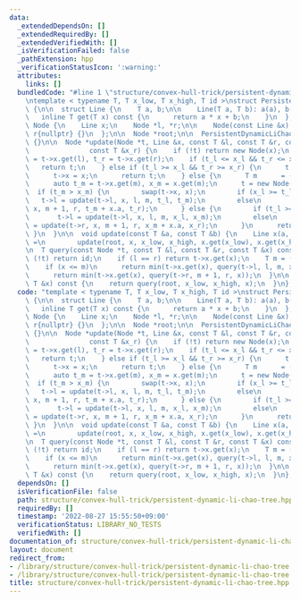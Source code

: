 ```yaml
---
data:
  _extendedDependsOn: []
  _extendedRequiredBy: []
  _extendedVerifiedWith: []
  _isVerificationFailed: false
  _pathExtension: hpp
  _verificationStatusIcon: ':warning:'
  attributes:
    links: []
  bundledCode: "#line 1 \"structure/convex-hull-trick/persistent-dynamic-li-chao-tree.hpp\"\
    \ntemplate < typename T, T x_low, T x_high, T id >\nstruct PersistentDynamicLiChaoTree\
    \ {\n\n  struct Line {\n    T a, b;\n\n    Line(T a, T b): a(a), b(b) {}\n\n \
    \   inline T get(T x) const {\n      return a * x + b;\n    }\n  };\n\n  struct\
    \ Node {\n    Line x;\n    Node *l, *r;\n\n    Node(const Line &x): x{x}, l{nullptr},\
    \ r{nullptr} {}\n  };\n\n  Node *root;\n\n  PersistentDynamicLiChaoTree(): root{nullptr}\
    \ {}\n\n  Node *update(Node *t, Line &x, const T &l, const T &r, const T &x_l,\n\
    \               const T &x_r) {\n    if (!t) return new Node(x);\n    auto t_l\
    \ = t->x.get(l), t_r = t->x.get(r);\n    if (t_l <= x_l && t_r <= x_r) {\n   \
    \   return t;\n    } else if (t_l >= x_l && t_r >= x_r) {\n      t    = new Node(*t);\n\
    \      t->x = x;\n      return t;\n    } else {\n      T m      = (l + r) / 2;\n\
    \      auto t_m = t->x.get(m), x_m = x.get(m);\n      t = new Node(*t);\n    \
    \  if (t_m > x_m) {\n        swap(t->x, x);\n        if (x_l >= t_l)\n       \
    \   t->l = update(t->l, x, l, m, t_l, t_m);\n        else\n          t->r = update(t->r,\
    \ x, m + 1, r, t_m + x.a, t_r);\n      } else {\n        if (t_l >= x_l)\n   \
    \       t->l = update(t->l, x, l, m, x_l, x_m);\n        else\n          t->r\
    \ = update(t->r, x, m + 1, r, x_m + x.a, x_r);\n      }\n      return t;\n   \
    \ }\n  }\n\n  void update(const T &a, const T &b) {\n    Line x(a, b);\n    root\
    \ =\n        update(root, x, x_low, x_high, x.get(x_low), x.get(x_high));\n  }\n\
    \n  T query(const Node *t, const T &l, const T &r, const T &x) const {\n    if\
    \ (!t) return id;\n    if (l == r) return t->x.get(x);\n    T m = (l + r) / 2;\n\
    \    if (x <= m)\n      return min(t->x.get(x), query(t->l, l, m, x));\n    else\n\
    \      return min(t->x.get(x), query(t->r, m + 1, r, x));\n  }\n\n  T query(const\
    \ T &x) const {\n    return query(root, x_low, x_high, x);\n  }\n};\n"
  code: "template < typename T, T x_low, T x_high, T id >\nstruct PersistentDynamicLiChaoTree\
    \ {\n\n  struct Line {\n    T a, b;\n\n    Line(T a, T b): a(a), b(b) {}\n\n \
    \   inline T get(T x) const {\n      return a * x + b;\n    }\n  };\n\n  struct\
    \ Node {\n    Line x;\n    Node *l, *r;\n\n    Node(const Line &x): x{x}, l{nullptr},\
    \ r{nullptr} {}\n  };\n\n  Node *root;\n\n  PersistentDynamicLiChaoTree(): root{nullptr}\
    \ {}\n\n  Node *update(Node *t, Line &x, const T &l, const T &r, const T &x_l,\n\
    \               const T &x_r) {\n    if (!t) return new Node(x);\n    auto t_l\
    \ = t->x.get(l), t_r = t->x.get(r);\n    if (t_l <= x_l && t_r <= x_r) {\n   \
    \   return t;\n    } else if (t_l >= x_l && t_r >= x_r) {\n      t    = new Node(*t);\n\
    \      t->x = x;\n      return t;\n    } else {\n      T m      = (l + r) / 2;\n\
    \      auto t_m = t->x.get(m), x_m = x.get(m);\n      t = new Node(*t);\n    \
    \  if (t_m > x_m) {\n        swap(t->x, x);\n        if (x_l >= t_l)\n       \
    \   t->l = update(t->l, x, l, m, t_l, t_m);\n        else\n          t->r = update(t->r,\
    \ x, m + 1, r, t_m + x.a, t_r);\n      } else {\n        if (t_l >= x_l)\n   \
    \       t->l = update(t->l, x, l, m, x_l, x_m);\n        else\n          t->r\
    \ = update(t->r, x, m + 1, r, x_m + x.a, x_r);\n      }\n      return t;\n   \
    \ }\n  }\n\n  void update(const T &a, const T &b) {\n    Line x(a, b);\n    root\
    \ =\n        update(root, x, x_low, x_high, x.get(x_low), x.get(x_high));\n  }\n\
    \n  T query(const Node *t, const T &l, const T &r, const T &x) const {\n    if\
    \ (!t) return id;\n    if (l == r) return t->x.get(x);\n    T m = (l + r) / 2;\n\
    \    if (x <= m)\n      return min(t->x.get(x), query(t->l, l, m, x));\n    else\n\
    \      return min(t->x.get(x), query(t->r, m + 1, r, x));\n  }\n\n  T query(const\
    \ T &x) const {\n    return query(root, x_low, x_high, x);\n  }\n};\n"
  dependsOn: []
  isVerificationFile: false
  path: structure/convex-hull-trick/persistent-dynamic-li-chao-tree.hpp
  requiredBy: []
  timestamp: '2022-08-27 15:55:50+09:00'
  verificationStatus: LIBRARY_NO_TESTS
  verifiedWith: []
documentation_of: structure/convex-hull-trick/persistent-dynamic-li-chao-tree.hpp
layout: document
redirect_from:
- /library/structure/convex-hull-trick/persistent-dynamic-li-chao-tree.hpp
- /library/structure/convex-hull-trick/persistent-dynamic-li-chao-tree.hpp.html
title: structure/convex-hull-trick/persistent-dynamic-li-chao-tree.hpp
---
```

